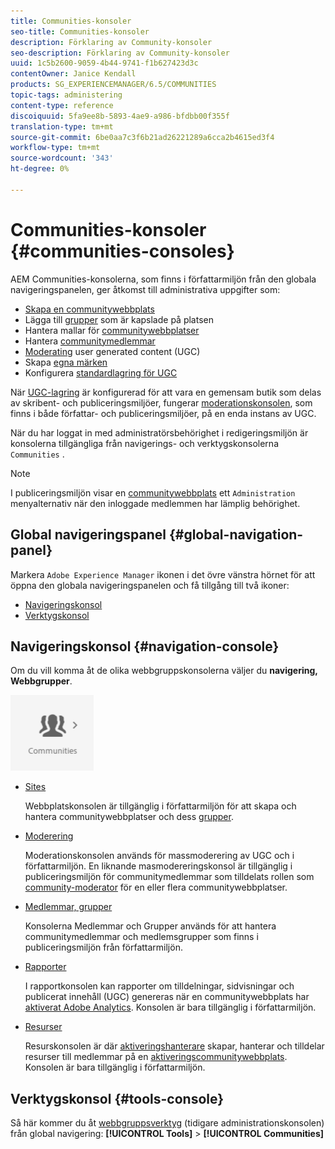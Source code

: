 ```yaml
---
title: Communities-konsoler
seo-title: Communities-konsoler
description: Förklaring av Community-konsoler
seo-description: Förklaring av Community-konsoler
uuid: 1c5b2600-9059-4b44-9741-f1b627423d3c
contentOwner: Janice Kendall
products: SG_EXPERIENCEMANAGER/6.5/COMMUNITIES
topic-tags: administering
content-type: reference
discoiquuid: 5fa9ee8b-5893-4ae9-a986-bfdbb00f355f
translation-type: tm+mt
source-git-commit: 6be0aa7c3f6b21ad26221289a6cca2b4615ed3f4
workflow-type: tm+mt
source-wordcount: '343'
ht-degree: 0%

---
```



# Communities-konsoler {#communities-consoles}

AEM Communities-konsolerna, som finns i författarmiljön från den globala navigeringspanelen, ger åtkomst till administrativa uppgifter som:

* [Skapa en communitywebbplats](sites-console.md)
* Lägga till [grupper](groups.md) som är kapslade på platsen
* Hantera mallar för [communitywebbplatser](sites.md)
* Hantera [communitymedlemmar](members.md)
* [Moderating](moderate-ugc.md) user generated content (UGC)
* Skapa [egna märken](badges.md)
* Konfigurera [standardlagring för UGC](srp-config.md)

När [UGC-lagring](working-with-srp.md) är konfigurerad för att vara en gemensam butik som delas av skribent- och publiceringsmiljöer, fungerar [moderationskonsolen](moderation.md), som finns i både författar- och publiceringsmiljöer, på en enda instans av UGC.

När du har loggat in med administratörsbehörighet i redigeringsmiljön är konsolerna tillgängliga från navigerings- och verktygskonsolerna `Communities` .

>[!NOTE]
>
>I publiceringsmiljön visar en [communitywebbplats](sites-console.md) ett `Administration` menyalternativ när den inloggade medlemmen har lämplig behörighet.


## Global navigeringspanel {#global-navigation-panel}

Markera `Adobe Experience Manager` ikonen i det övre vänstra hörnet för att öppna den globala navigeringspanelen och få tillgång till två ikoner:

* [Navigeringskonsol](#navigation-console)
* [Verktygskonsol](tools.md)

## Navigeringskonsol {#navigation-console}

Om du vill komma åt de olika webbgruppskonsolerna väljer du **navigering, Webbgrupper**.

![communities](assets/communities.png)

* [Sites](sites-console.md)

   Webbplatskonsolen är tillgänglig i författarmiljön för att skapa och hantera communitywebbplatser och dess [grupper](groups.md).

* [Moderering](moderation.md)

   Moderationskonsolen används för massmoderering av UGC och i författarmiljön. En liknande masmodereringskonsol är tillgänglig i publiceringsmiljön för communitymedlemmar som tilldelats rollen som [community-moderator](users.md#publishenvironmentusersandgroups) för en eller flera communitywebbplatser.

* [Medlemmar, grupper](members.md)

   Konsolerna Medlemmar och Grupper används för att hantera communitymedlemmar och medlemsgrupper som finns i publiceringsmiljön från författarmiljön.

* [Rapporter](reports.md)

   I rapportkonsolen kan rapporter om tilldelningar, sidvisningar och publicerat innehåll (UGC) genereras när en communitywebbplats har [aktiverat Adobe Analytics](sites-console.md#analytics). Konsolen är bara tillgänglig i författarmiljön.

* [Resurser](resources.md)

   Resurskonsolen är där [aktiveringshanterare](enablement.md#communitymanagers) skapar, hanterar och tilldelar resurser till medlemmar på en [aktiveringscommunitywebbplats](overview.md#enablement-community). Konsolen är bara tillgänglig i författarmiljön.

## Verktygskonsol {#tools-console}

Så här kommer du åt [webbgruppsverktyg](tools.md) (tidigare administrationskonsolen) från global navigering: **[!UICONTROL Tools]** > **[!UICONTROL Communities]**
